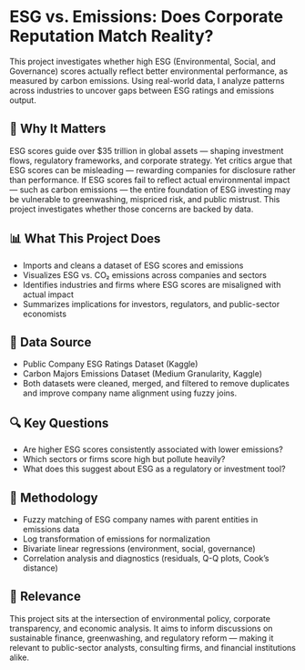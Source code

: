 
# ESG vs. Emissions: Does Corporate Reputation Match Reality?

This project investigates whether high ESG (Environmental, Social, and Governance) scores actually reflect better environmental performance, as measured by carbon emissions. Using real-world data, I analyze patterns across industries to uncover gaps between ESG ratings and emissions output.

## 🎯 Why It Matters
ESG scores guide over $35 trillion in global assets — shaping investment flows, regulatory frameworks, and corporate strategy. Yet critics argue that ESG scores can be misleading — rewarding companies for disclosure rather than performance. If ESG scores fail to reflect actual environmental impact — such as carbon emissions — the entire foundation of ESG investing may be vulnerable to greenwashing, mispriced risk, and public mistrust. This project investigates whether those concerns are backed by data.

## 📊 What This Project Does
- Imports and cleans a dataset of ESG scores and emissions
- Visualizes ESG vs. CO₂ emissions across companies and sectors
- Identifies industries and firms where ESG scores are misaligned with actual impact
- Summarizes implications for investors, regulators, and public-sector economists

## 📁 Data Source
- Public Company ESG Ratings Dataset (Kaggle)
- Carbon Majors Emissions Dataset (Medium Granularity, Kaggle)
- Both datasets were cleaned, merged, and filtered to remove duplicates and improve company name alignment using fuzzy joins.

## 🔍 Key Questions
- Are higher ESG scores consistently associated with lower emissions?
- Which sectors or firms score high but pollute heavily?
- What does this suggest about ESG as a regulatory or investment tool?
  
## 🧰 Methodology
- Fuzzy matching of ESG company names with parent entities in emissions data
- Log transformation of emissions for normalization
- Bivariate linear regressions (environment, social, governance)
- Correlation analysis and diagnostics (residuals, Q-Q plots, Cook’s distance)

## 📌 Relevance
This project sits at the intersection of environmental policy, corporate transparency, and economic analysis. It aims to inform discussions on sustainable finance, greenwashing, and regulatory reform — making it relevant to public-sector analysts, consulting firms, and financial institutions alike.

